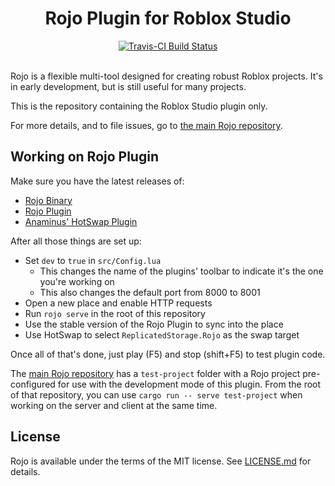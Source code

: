 <h1 align="center">Rojo Plugin for Roblox Studio</h1>
<div align="center">
	<a href="https://travis-ci.org/LPGhatguy/rojo-plugin">
		<img src="https://api.travis-ci.org/LPGhatguy/rojo-plugin.svg?branch=master" alt="Travis-CI Build Status" />
	</a>
</div>

<div>&nbsp;</div>

Rojo is a flexible multi-tool designed for creating robust Roblox projects. It's in early development, but is still useful for many projects.

This is the repository containing the Roblox Studio plugin only.

For more details, and to file issues, go to [the main Rojo repository](https://github.com/LPGhatguy/rojo).

## Working on Rojo Plugin
Make sure you have the latest releases of:
* [Rojo Binary](https://github.com/LPGhatguy/rojo)
* [Rojo Plugin](https://www.roblox.com/library/1211549683/Rojo-Studio-Plugin-0-3-1)
* [Anaminus' HotSwap Plugin](https://www.roblox.com/library/184216383/HotSwap-v1-1)

After all those things are set up:
* Set `dev` to `true` in `src/Config.lua`
	* This changes the name of the plugins' toolbar to indicate it's the one you're working on
	* This also changes the default port from 8000 to 8001
* Open a new place and enable HTTP requests
* Run `rojo serve` in the root of this repository
* Use the stable version of the Rojo Plugin to sync into the place
* Use HotSwap to select `ReplicatedStorage.Rojo` as the swap target

Once all of that's done, just play (F5) and stop (shift+F5) to test plugin code.

The [main Rojo repository](https://github.com/LPGhatguy/rojo) has a `test-project` folder with a Rojo project pre-configured for use with the development mode of this plugin. From the root of that repository, you can use `cargo run -- serve test-project` when working on the server and client at the same time.

## License
Rojo is available under the terms of the MIT license. See [LICENSE.md](LICENSE.md) for details.